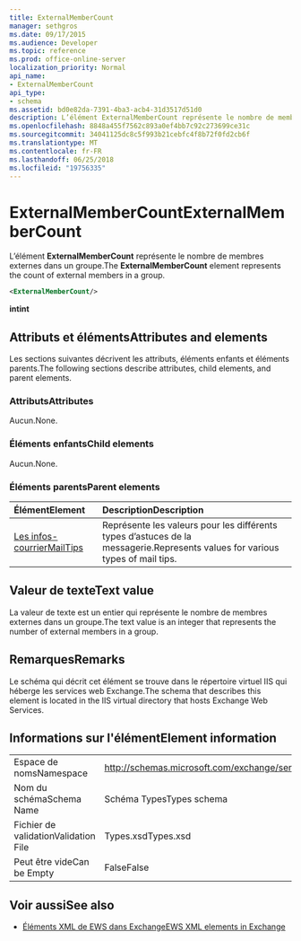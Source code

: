 ```yaml
---
title: ExternalMemberCount
manager: sethgros
ms.date: 09/17/2015
ms.audience: Developer
ms.topic: reference
ms.prod: office-online-server
localization_priority: Normal
api_name:
- ExternalMemberCount
api_type:
- schema
ms.assetid: bd0e82da-7391-4ba3-acb4-31d3517d51d0
description: L’élément ExternalMemberCount représente le nombre de membres externes dans un groupe.
ms.openlocfilehash: 8848a455f7562c893a0ef4bb7c92c273699ce31c
ms.sourcegitcommit: 34041125dc8c5f993b21cebfc4f8b72f0fd2cb6f
ms.translationtype: MT
ms.contentlocale: fr-FR
ms.lasthandoff: 06/25/2018
ms.locfileid: "19756335"
---
```

# <a name="externalmembercount"></a><span data-ttu-id="3fd42-103">ExternalMemberCount</span><span class="sxs-lookup"><span data-stu-id="3fd42-103">ExternalMemberCount</span></span>

<span data-ttu-id="3fd42-104">L’élément **ExternalMemberCount** représente le nombre de membres externes dans un groupe.</span><span class="sxs-lookup"><span data-stu-id="3fd42-104">The **ExternalMemberCount** element represents the count of external members in a group.</span></span> 
  
```XML
<ExternalMemberCount/>
```

 <span data-ttu-id="3fd42-105">**int**</span><span class="sxs-lookup"><span data-stu-id="3fd42-105">**int**</span></span>
## <a name="attributes-and-elements"></a><span data-ttu-id="3fd42-106">Attributs et éléments</span><span class="sxs-lookup"><span data-stu-id="3fd42-106">Attributes and elements</span></span>

<span data-ttu-id="3fd42-107">Les sections suivantes décrivent les attributs, éléments enfants et éléments parents.</span><span class="sxs-lookup"><span data-stu-id="3fd42-107">The following sections describe attributes, child elements, and parent elements.</span></span>
  
### <a name="attributes"></a><span data-ttu-id="3fd42-108">Attributs</span><span class="sxs-lookup"><span data-stu-id="3fd42-108">Attributes</span></span>

<span data-ttu-id="3fd42-109">Aucun.</span><span class="sxs-lookup"><span data-stu-id="3fd42-109">None.</span></span>
  
### <a name="child-elements"></a><span data-ttu-id="3fd42-110">Éléments enfants</span><span class="sxs-lookup"><span data-stu-id="3fd42-110">Child elements</span></span>

<span data-ttu-id="3fd42-111">Aucun.</span><span class="sxs-lookup"><span data-stu-id="3fd42-111">None.</span></span>
  
### <a name="parent-elements"></a><span data-ttu-id="3fd42-112">Éléments parents</span><span class="sxs-lookup"><span data-stu-id="3fd42-112">Parent elements</span></span>

|<span data-ttu-id="3fd42-113">**Élément**</span><span class="sxs-lookup"><span data-stu-id="3fd42-113">**Element**</span></span>|<span data-ttu-id="3fd42-114">**Description**</span><span class="sxs-lookup"><span data-stu-id="3fd42-114">**Description**</span></span>|
|:-----|:-----|
|[<span data-ttu-id="3fd42-115">Les infos-courrier</span><span class="sxs-lookup"><span data-stu-id="3fd42-115">MailTips</span></span>](mailtips.md) <br/> |<span data-ttu-id="3fd42-116">Représente les valeurs pour les différents types d’astuces de la messagerie.</span><span class="sxs-lookup"><span data-stu-id="3fd42-116">Represents values for various types of mail tips.</span></span>  <br/> |
   
## <a name="text-value"></a><span data-ttu-id="3fd42-117">Valeur de texte</span><span class="sxs-lookup"><span data-stu-id="3fd42-117">Text value</span></span>

<span data-ttu-id="3fd42-118">La valeur de texte est un entier qui représente le nombre de membres externes dans un groupe.</span><span class="sxs-lookup"><span data-stu-id="3fd42-118">The text value is an integer that represents the number of external members in a group.</span></span>
  
## <a name="remarks"></a><span data-ttu-id="3fd42-119">Remarques</span><span class="sxs-lookup"><span data-stu-id="3fd42-119">Remarks</span></span>

<span data-ttu-id="3fd42-120">Le schéma qui décrit cet élément se trouve dans le répertoire virtuel IIS qui héberge les services web Exchange.</span><span class="sxs-lookup"><span data-stu-id="3fd42-120">The schema that describes this element is located in the IIS virtual directory that hosts Exchange Web Services.</span></span>
  
## <a name="element-information"></a><span data-ttu-id="3fd42-121">Informations sur l'élément</span><span class="sxs-lookup"><span data-stu-id="3fd42-121">Element information</span></span>

|||
|:-----|:-----|
|<span data-ttu-id="3fd42-122">Espace de noms</span><span class="sxs-lookup"><span data-stu-id="3fd42-122">Namespace</span></span>  <br/> |http://schemas.microsoft.com/exchange/services/2006/types  <br/> |
|<span data-ttu-id="3fd42-123">Nom du schéma</span><span class="sxs-lookup"><span data-stu-id="3fd42-123">Schema Name</span></span>  <br/> |<span data-ttu-id="3fd42-124">Schéma Types</span><span class="sxs-lookup"><span data-stu-id="3fd42-124">Types schema</span></span>  <br/> |
|<span data-ttu-id="3fd42-125">Fichier de validation</span><span class="sxs-lookup"><span data-stu-id="3fd42-125">Validation File</span></span>  <br/> |<span data-ttu-id="3fd42-126">Types.xsd</span><span class="sxs-lookup"><span data-stu-id="3fd42-126">Types.xsd</span></span>  <br/> |
|<span data-ttu-id="3fd42-127">Peut être vide</span><span class="sxs-lookup"><span data-stu-id="3fd42-127">Can be Empty</span></span>  <br/> |<span data-ttu-id="3fd42-128">False</span><span class="sxs-lookup"><span data-stu-id="3fd42-128">False</span></span>  <br/> |
   
## <a name="see-also"></a><span data-ttu-id="3fd42-129">Voir aussi</span><span class="sxs-lookup"><span data-stu-id="3fd42-129">See also</span></span>



- [<span data-ttu-id="3fd42-130">Éléments XML de EWS dans Exchange</span><span class="sxs-lookup"><span data-stu-id="3fd42-130">EWS XML elements in Exchange</span></span>](ews-xml-elements-in-exchange.md)

